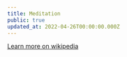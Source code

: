 ```yaml
---
title: Meditation
public: true
updated_at: 2022-04-26T00:00:00.000Z
---
```


[Learn more on wikipedia](https://en.wikipedia.org/wiki/Meditation)
